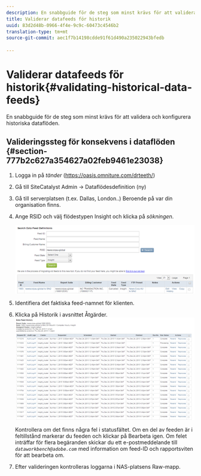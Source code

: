 ```yaml
---
description: En snabbguide för de steg som minst krävs för att validera och konfigurera historiska dataflöden.
title: Validerar datafeeds för historik
uuid: 83d2d48b-0966-4f4e-9c9c-60473c4546b2
translation-type: tm+mt
source-git-commit: aec1f7b14198cdde91f61d490a235022943bfedb

---
```



# Validerar datafeeds för historik{#validating-historical-data-feeds}

En snabbguide för de steg som minst krävs för att validera och konfigurera historiska dataflöden.

## Valideringssteg för konsekvens i dataflöden {#section-777b2c627a354627a02feb9461e23038}

1. Logga in på *tänder* (https://oasis.omniture.com/drteeth/)
1. Gå till SiteCatalyst Admin -> Dataflödesdefinition (ny)
1. Gå till serverplatsen (t.ex. Dallas, London..) Beroende på var din organisation finns.
1. Ange RSID och välj flödestypen Insight och klicka på *sökningen*.

   ![](assets/dwb_impl_historical.png)

1. Identifiera det faktiska feed-namnet för klienten.
1. Klicka på Historik i avsnittet Åtgärder. ![](assets/dwb_impl_historical1.png)

   Kontrollera om det finns några fel i statusfältet. Om en del av feeden är i feltillstånd markerar du feeden och klickar på Bearbeta igen. Om felet inträffar för flera begäranden skickar du ett e-postmeddelande till *`dataworkbench@adobe.com`* med information om feed-ID och rapportsviten för att bearbeta om.

1. Efter valideringen kontrolleras loggarna i NAS-platsens Raw-mapp.

